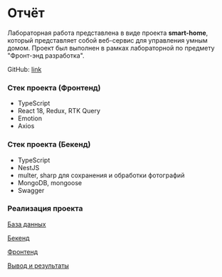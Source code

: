 # Отчёт

Лабораторная работа представлена в виде проекта **smart-home**, который представляет собой веб-сервис для управления умным домом. Проект был выполнен в рамках лабораторной по предмету "Фронт-энд разработка".

GitHub: [link](https://github.com/jarvis394/smart-home)

### Стек проекта (Фронтенд)

- TypeScript
- React 18, Redux, RTK Query
- Emotion
- Axios

### Стек проекта (Бекенд)

- TypeScript
- NestJS
- multer, sharp для сохранения и обработки фотографий
- MongoDB, mongoose
- Swagger

### Реализация проекта

[База данных](/db)

[Бекенд](/nestjs)

[Фронтенд](/frontend)

[Вывод и результаты](/results)
